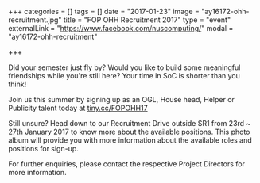 +++
categories = []
tags = []
date = "2017-01-23"
image = "ay16172-ohh-recruitment.jpg"
title = "FOP OHH Recruitment 2017"
type = "event"
externalLink = "https://www.facebook.com/nuscomputing/"
modal = "ay16172-ohh-recruitment"

+++

Did your semester just fly by? Would you like to build some meaningful friendships while you're still here? Your time in SoC is shorter than you think!

Join us this summer by signing up as an OGL, House head, Helper or Publicity talent today at [tiny.cc/FOPOHH17](http://tiny.cc/FOPOHH17)

Still unsure? Head down to our Recruitment Drive outside SR1 from 23rd ~ 27th January 2017 to know more about the available positions. This photo album will provide you with more information about the available roles and positions for sign-up.

For further enquiries, please contact the respective Project Directors for more information.
